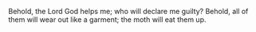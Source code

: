 Behold, the Lord God helps me; who will declare me guilty? Behold, all of them will wear out like a garment; the moth will eat them up.
